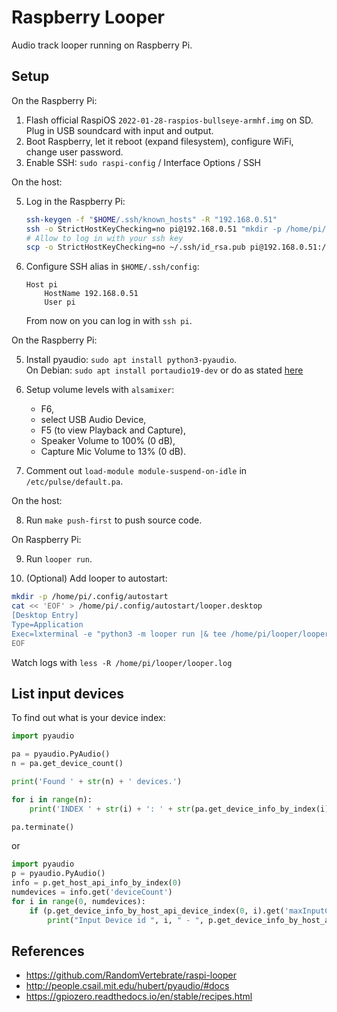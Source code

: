 # Raspberry Looper
Audio track looper running on Raspberry Pi.

## Setup

On the Raspberry Pi:

1. Flash official RaspiOS `2022-01-28-raspios-bullseye-armhf.img` on SD.  
   Plug in USB soundcard with input and output.
2. Boot Raspberry, let it reboot (expand filesystem), configure WiFi, change user password.
3. Enable SSH: `sudo raspi-config` / Interface Options / SSH

On the host:

5. Log in the Raspberry Pi:
    ```bash
    ssh-keygen -f "$HOME/.ssh/known_hosts" -R "192.168.0.51"
    ssh -o StrictHostKeyChecking=no pi@192.168.0.51 "mkdir -p /home/pi/.ssh"
    # Allow to log in with your ssh key
    scp -o StrictHostKeyChecking=no ~/.ssh/id_rsa.pub pi@192.168.0.51:/home/pi/.ssh/authorized_keys
    ```

4. Configure SSH alias in `$HOME/.ssh/config`:
    ```
    Host pi
        HostName 192.168.0.51
        User pi
    ```
    From now on you can log in with `ssh pi`.

On the Raspberry Pi:

5. Install pyaudio: `sudo apt install python3-pyaudio`.  
    On Debian: `sudo apt install portaudio19-dev` or do as stated [here](https://stackoverflow.com/a/35593426/6772197)

6. Setup volume levels with `alsamixer`:
    - F6, 
    - select USB Audio Device,
    - F5 (to view Playback and Capture), 
    - Speaker Volume to 100% (0 dB),
    - Capture Mic Volume to 13% (0 dB).

7. Comment out `load-module module-suspend-on-idle` in `/etc/pulse/default.pa`.

On the host:

8. Run `make push-first` to push source code.

On Raspberry Pi:

9. Run `looper run`.

10. (Optional) Add looper to autostart:
```bash
mkdir -p /home/pi/.config/autostart
cat << 'EOF' > /home/pi/.config/autostart/looper.desktop
[Desktop Entry] 
Type=Application
Exec=lxterminal -e "python3 -m looper run |& tee /home/pi/looper/looper.log"
EOF
```
Watch logs with `less -R /home/pi/looper/looper.log`

## List input devices
To find out what is your device index:

```python
import pyaudio

pa = pyaudio.PyAudio()
n = pa.get_device_count()

print('Found ' + str(n) + ' devices.')

for i in range(n):
    print('INDEX ' + str(i) + ': ' + str(pa.get_device_info_by_index(i)['name']))

pa.terminate()
```

or

```python
import pyaudio
p = pyaudio.PyAudio()
info = p.get_host_api_info_by_index(0)
numdevices = info.get('deviceCount')
for i in range(0, numdevices):
    if (p.get_device_info_by_host_api_device_index(0, i).get('maxInputChannels')) > 0:
        print("Input Device id ", i, " - ", p.get_device_info_by_host_api_device_index(0, i).get('name'))
```


## References
- https://github.com/RandomVertebrate/raspi-looper
- http://people.csail.mit.edu/hubert/pyaudio/#docs
- https://gpiozero.readthedocs.io/en/stable/recipes.html
